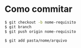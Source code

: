 # Como commitar

```bash
$ git checkout -b nome-requisito
$ git branch 
$ git push origin nome-requisito

$ git add pasta/nome/arquivo
```

